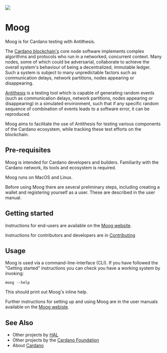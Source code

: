 ![](/assets/tartarus.jpeg)

# Moog

Moog is for Cardano testing with Antithesis.

The [Cardano blockchain's][Cardano] core node software implements complex
algorithms and protocols who run in a networked, concurrent context. Many
nodes, some of which could be adversarial, collaborate to achieve the overall
system's behaviour of being a decentralized, immutable ledger. Such a system is
subject to many unpredictable factors such as communication delays, network
partitions, nodes appearing or disappearing.

[Antithesis][Antithesis] is a testing tool which is capable of generating
random events (such as communication delays, network partitions, nodes
appearing or disappearing) in a simulated environment, such that if any
specific random sequence of combination of events leads to a software error, it
can be reproduced.

Moog aims to facilitate the use of Antithesis for testing various
components of the Cardano ecosystem, while tracking these test efforts on the
blockchain.

## Pre-requisites

Moog is intended for Cardano developers and builders. Familiarity with the
Cardano network, its tools and ecosystem is required.

Moog runs on MacOS and Linux.

Before using Moog there are several preliminary steps, including creating
a wallet and registering yourself as a user. These are described in the
user manual.

## Getting started

Instructions for end-users are available on the [Moog website][Moog].

Instructions for contributors and developers are in
[Contributing](./CONTRIBUTING.md)

## Usage

Moog is used via a command-line-interface (CLI). If you have followed the
"Getting started" instructions you can check you have a working system by
invoking:

```
moog --help
```

This should print out Moog's inline help.

Further instructions for setting up and using Moog are in the user manuals
available on the [Moog webiste][Moog].

## See Also

- Other projects by [HAL][HAL]
- Other projects by the [Cardano Foundation][CF]
- About [Cardano][Cardano]

<!-- MARKDOWN LINKS & IMAGES -->

[Moog]: https://antithesis.pankzsoft.net/
[Antithesis]: https://antithesis.com
[HAL]: https://github.com/cardano-foundation/hal
[CF]: https://github.com/cardano-foundation
[Cardano]: https://cardano.org/
